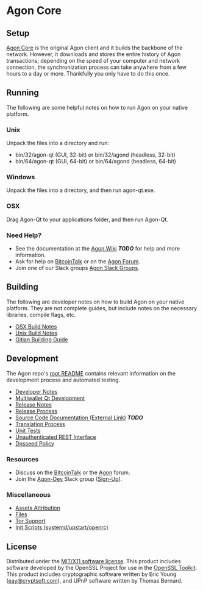 Agon Core
=====================

Setup
---------------------
[Agon Core](http://agon.com/wallet) is the original Agon client and it builds the backbone of the network. However, it downloads and stores the entire history of Agon transactions; depending on the speed of your computer and network connection, the synchronization process can take anywhere from a few hours to a day or more. Thankfully you only have to do this once.

Running
---------------------
The following are some helpful notes on how to run Agon on your native platform.

### Unix

Unpack the files into a directory and run:

- bin/32/agon-qt (GUI, 32-bit) or bin/32/agond (headless, 32-bit)
- bin/64/agon-qt (GUI, 64-bit) or bin/64/agond (headless, 64-bit)

### Windows

Unpack the files into a directory, and then run agon-qt.exe.

### OSX

Drag Agon-Qt to your applications folder, and then run Agon-Qt.

### Need Help?

* See the documentation at the [Agon Wiki](https://en.bitcoin.it/wiki/Main_Page) ***TODO***
for help and more information.
* Ask for help on [BitcoinTalk](https://bitcointalk.org/index.php?topic=1262920.0) or on the [Agon Forum](http://forum.agon.com/).
* Join one of our Slack groups [Agon Slack Groups](https://agon.com/slack-logins/).

Building
---------------------
The following are developer notes on how to build Agon on your native platform. They are not complete guides, but include notes on the necessary libraries, compile flags, etc.

- [OSX Build Notes](build-osx.md)
- [Unix Build Notes](build-unix.md)
- [Gitian Building Guide](gitian-building.md)

Development
---------------------
The Agon repo's [root README](https://github.com/Agon-Project/Agon/blob/master/README.md) contains relevant information on the development process and automated testing.

- [Developer Notes](developer-notes.md)
- [Multiwallet Qt Development](multiwallet-qt.md)
- [Release Notes](release-notes.md)
- [Release Process](release-process.md)
- [Source Code Documentation (External Link)](https://dev.visucore.com/bitcoin/doxygen/) ***TODO***
- [Translation Process](translation_process.md)
- [Unit Tests](unit-tests.md)
- [Unauthenticated REST Interface](REST-interface.md)
- [Dnsseed Policy](dnsseed-policy.md)

### Resources

* Discuss on the [BitcoinTalk](https://bitcointalk.org/index.php?topic=1262920.0) or the [Agon](http://forum.agon.com/) forum.
* Join the [Agon-Dev](https://agon-dev.slack.com/) Slack group ([Sign-Up](https://agon-dev.herokuapp.com/)).

### Miscellaneous
- [Assets Attribution](assets-attribution.md)
- [Files](files.md)
- [Tor Support](tor.md)
- [Init Scripts (systemd/upstart/openrc)](init.md)

License
---------------------
Distributed under the [MIT/X11 software license](http://www.opensource.org/licenses/mit-license.php).
This product includes software developed by the OpenSSL Project for use in the [OpenSSL Toolkit](https://www.openssl.org/). This product includes
cryptographic software written by Eric Young ([eay@cryptsoft.com](mailto:eay@cryptsoft.com)), and UPnP software written by Thomas Bernard.
